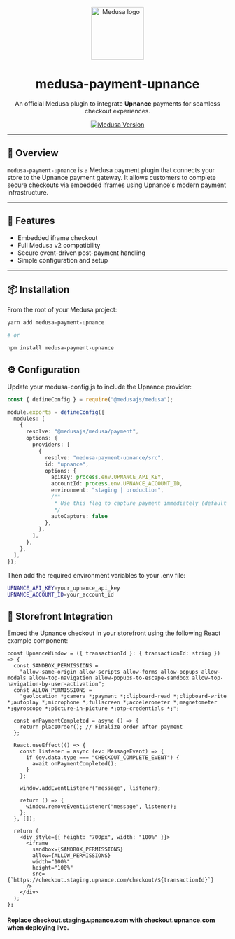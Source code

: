 <p align="center">
  <a href="https://www.medusajs.com">
    <img src="https://user-images.githubusercontent.com/59018053/229103275-b5e482bb-4601-46e6-8142-244f531cebdb.svg" height="120" alt="Medusa logo" />
  </a>
</p>

<h1 align="center">
medusa-payment-upnance
</h1>

<p align="center">
An official Medusa plugin to integrate <strong>Upnance</strong> payments for seamless checkout experiences.
</p>

<p align="center">
  <a href="https://medusajs.com">
    <img src="https://img.shields.io/badge/Medusa-^2.7.0-blue?logo=medusa" alt="Medusa Version" />
  </a>
</p>

---

## 🧾 Overview

`medusa-payment-upnance` is a Medusa payment plugin that connects your store to the Upnance payment gateway. It allows customers to complete secure checkouts via embedded iframes using Upnance's modern payment infrastructure.

---

## 🚀 Features

- Embedded iframe checkout
- Full Medusa v2 compatibility
- Secure event-driven post-payment handling
- Simple configuration and setup

---

## 📦 Installation

From the root of your Medusa project:

```bash
yarn add medusa-payment-upnance

# or

npm install medusa-payment-upnance
```

## ⚙️ Configuration

Update your medusa-config.js to include the Upnance provider:

```ts
const { defineConfig } = require("@medusajs/medusa");

module.exports = defineConfig({
  modules: [
    {
      resolve: "@medusajs/medusa/payment",
      options: {
        providers: [
          {
            resolve: "medusa-payment-upnance/src",
            id: "upnance",
            options: {
              apiKey: process.env.UPNANCE_API_KEY,
              accountId: process.env.UPNANCE_ACCOUNT_ID,
              environment: "staging | production",
              /**
               * Use this flag to capture payment immediately (default is false)
               */
              autoCapture: false
            },
          },
        ],
      },
    },
  ],
});
```

Then add the required environment variables to your .env file:
```bash
UPNANCE_API_KEY=your_upnance_api_key
UPNANCE_ACCOUNT_ID=your_account_id
```

## 🛒 Storefront Integration

Embed the Upnance checkout in your storefront using the following React example component:

```tsx
const UpnanceWindow = ({ transactionId }: { transactionId: string }) => {
  const SANDBOX_PERMISSIONS =
    "allow-same-origin allow-scripts allow-forms allow-popups allow-modals allow-top-navigation allow-popups-to-escape-sandbox allow-top-navigation-by-user-activation";
  const ALLOW_PERMISSIONS =
    "geolocation *;camera *;payment *;clipboard-read *;clipboard-write *;autoplay *;microphone *;fullscreen *;accelerometer *;magnetometer *;gyroscope *;picture-in-picture *;otp-credentials *;";

  const onPaymentCompleted = async () => {
    return placeOrder(); // Finalize order after payment
  };

  React.useEffect(() => {
    const listener = async (ev: MessageEvent) => {
      if (ev.data.type === "CHECKOUT_COMPLETE_EVENT") {
        await onPaymentCompleted();
      }
    };

    window.addEventListener("message", listener);

    return () => {
      window.removeEventListener("message", listener);
    };
  }, []);

  return (
    <div style={{ height: "700px", width: "100%" }}>
      <iframe
        sandbox={SANDBOX_PERMISSIONS}
        allow={ALLOW_PERMISSIONS}
        width="100%"
        height="100%"
        src={`https://checkout.staging.upnance.com/checkout/${transactionId}`}
      />
    </div>
  );
};
```
#### Replace checkout.staging.upnance.com with checkout.upnance.com when deploying live.